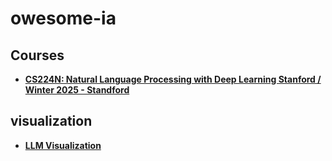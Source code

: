 # owesome-ia

## Courses
- **[CS224N: Natural Language Processing with Deep Learning
Stanford / Winter 2025 - Standford](https://web.stanford.edu/class/cs224n/)**
## visualization
- **[LLM Visualization](https://bbycroft.net/llm)**
